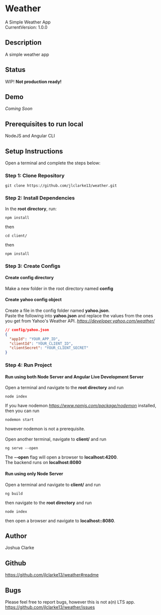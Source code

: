 # Weather
A Simple Weather App\
CurrentVersion: 1.0.0

## Description
A simple weather app

## Status
WIP! **Not production ready!**

## Demo
*Coming Soon*

## Prerequisites to run local
NodeJS and Angular CLI

## Setup Instructions
Open a terminal and complete the steps below:
### Step 1: Clone Repository
```
git clone https://github.com/jlclarke13/weather.git 
```

### Step 2: Install Dependencies
In the **root directory**, run:
```
npm install
```
then
```
cd client/
```
then
```
npm install
```

### Step 3: Create Configs
#### Create config directory
Make a new folder in the root directory named **config**

#### Create yahoo config object
Create a file in the config folder named **yahoo.json**.\
Paste the following into **yahoo.json** and replace the values from the ones you get from Yahoo's Weather API. *https://developer.yahoo.com/weather/*
```json
// config/yahoo.json
{
  "appId": "YOUR_APP_ID",
  "clientId": "YOUR_CLIENT_ID",
  "clientSecret": "YOUR_CLIENT_SECRET"
}
```

### Step 4: Run Project
#### Run using both Node Server and Angular Live Development Server
Open a terminal and navigate to the **root directory** and run
```
node index
```
If you have nodemon *https://www.npmjs.com/package/nodemon* installed, then you can run 
```
nodemon start
```
however nodemon is not a prerequisite.\
\
Open another terminal, navigate to **client/** and run
```
ng serve --open
```
The **--open** flag will open a browser to **localhost:4200**.\
The backend runs on **localhost:8080**

#### Run using only Node Server
Open a terminal and navigate to **client/** and run
```
ng build
```
then navigate to the **root directory** and run
```
node index
```
then open a browser and navigate to **localhost::8080**.


## Author
Joshua Clarke

## Github
https://github.com/jlclarke13/weather#readme

## Bugs
Please feel free to report bugs, however this is not a(n) LTS app.\
https://github.com/jlclarke13/weather/issues
